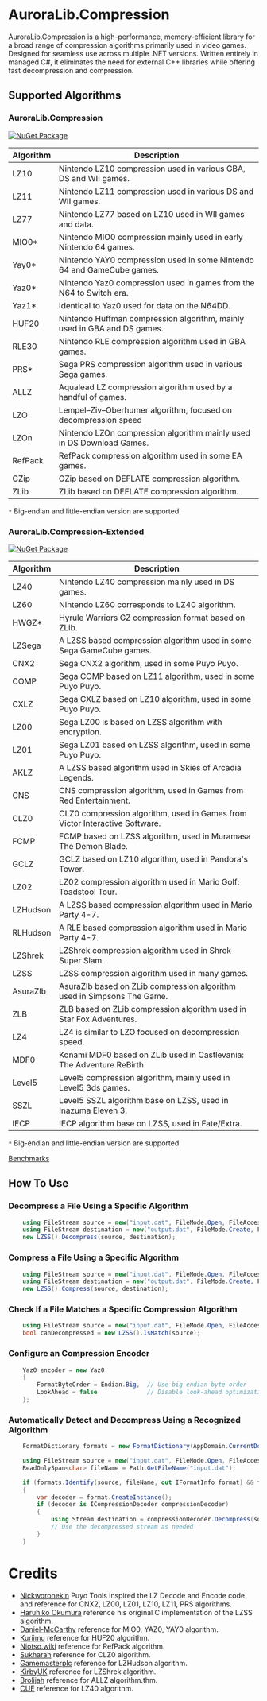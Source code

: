 # AuroraLib.Compression

AuroraLib.Compression is a high-performance, memory-efficient library for a broad range of compression algorithms primarily used in video games.
Designed for seamless use across multiple .NET versions. Written entirely in managed C#, it eliminates the need for external C++ libraries while offering fast decompression and compression.

## Supported Algorithms

### AuroraLib.Compression

[![NuGet Package](https://img.shields.io/nuget/v/AuroraLib.Compression.svg?style=flat-square&label=NuGet%20Package)](https://www.nuget.org/packages/AuroraLib.Compression)

| Algorithm      | Description                                                                |
|----------------|----------------------------------------------------------------------------|
| LZ10           | Nintendo LZ10 compression used in various GBA, DS and WII games.           |
| LZ11           | Nintendo LZ11 compression used in various DS and WII games.                |
| LZ77           | Nintendo LZ77 based on LZ10 used in WII games and data.                    |
| MIO0*          | Nintendo MIO0 compression mainly used in early Nintendo 64 games.          |
| Yay0*          | Nintendo YAY0 compression used in some Nintendo 64 and GameCube games.     |
| Yaz0*          | Nintendo Yaz0 compression used in games from the N64 to Switch era.        |
| Yaz1*          | Identical to Yaz0 used for data on the N64DD.                              |
| HUF20          | Nintendo Huffman compression algorithm, mainly used in GBA and DS games.   |
| RLE30          | Nintendo RLE compression algorithm used in GBA games.                      |
| PRS*           | Sega PRS compression algorithm used in various Sega games.                 |
| ALLZ           | Aqualead LZ compression algorithm used by a handful of games.              |
| LZO            | Lempel–Ziv–Oberhumer algorithm, focused on decompression speed             |
| LZOn           | Nintendo LZOn compression algorithm mainly used in DS Download Games.      |
| RefPack        | RefPack compression algorithm used in some EA games.                       |
| GZip           | GZip based on DEFLATE compression algorithm.                               |
| ZLib           | ZLib based on DEFLATE compression algorithm.                               |

 `*` Big-endian and little-endian version are supported.
 
### AuroraLib.Compression-Extended

[![NuGet Package](https://img.shields.io/nuget/v/AuroraLib.Compression-Extended.svg?style=flat-square&label=NuGet%20Package)](https://www.nuget.org/packages/AuroraLib.Compression-Extended)

| Algorithm      | Description                                                                |
|----------------|----------------------------------------------------------------------------|
| LZ40           | Nintendo LZ40 compression mainly used in DS games.                         |
| LZ60           | Nintendo LZ60 corresponds to LZ40 algorithm.                               |
| HWGZ*          | Hyrule Warriors GZ compression format based on ZLib.                       |
| LZSega         | A LZSS based compression algorithm used in some Sega GameCube games.       |
| CNX2           | Sega CNX2 algorithm, used in some Puyo Puyo.                               |
| COMP           | Sega COMP based on LZ11 algorithm, used in some Puyo Puyo.                 |
| CXLZ           | Sega CXLZ based on LZ10 algorithm, used in some Puyo Puyo.                 |
| LZ00           | Sega LZ00 is based on LZSS algorithm with encryption.                      |
| LZ01           | Sega LZ01 based on LZSS algorithm, used in some Puyo Puyo.                 |
| AKLZ           | A LZSS based algorithm used in Skies of Arcadia Legends.                   |
| CNS            | CNS compression algorithm, used in Games from Red Entertainment.           |
| CLZ0           | CLZ0 compression algorithm, used in Games from Victor Interactive Software.|
| FCMP           | FCMP based on LZSS algorithm, used in Muramasa The Demon Blade.            |
| GCLZ           | GCLZ based on LZ10 algorithm, used in Pandora's Tower.                     |
| LZ02           | LZ02 compression algorithm used in Mario Golf: Toadstool Tour.             |
| LZHudson       | A LZSS based compression algorithm used in Mario Party 4-7.                |
| RLHudson       | A RLE based compression algorithm used in Mario Party 4-7.                 |
| LZShrek        | LZShrek compression algorithm used in Shrek Super Slam.                    |
| LZSS           | LZSS compression algorithm used in many games.                             |
| AsuraZlb       | AsuraZlb based on ZLib compression algorithm used in Simpsons The Game.    |
| ZLB            | ZLB based on ZLib compression algorithm used in Star Fox Adventures.       |
| LZ4            | LZ4 is similar to LZO focused on decompression speed.                      |
| MDF0           | Konami MDF0 based on ZLib used in Castlevania: The Adventure ReBirth.      |
| Level5         | Level5 compression algorithm, mainly used in Level5 3ds games.             |
| SSZL           | Level5 SSZL algorithm base on LZSS, used in Inazuma Eleven 3.              |
| IECP           | IECP algorithm base on LZSS, used in Fate/Extra.                           |

 `*` Big-endian and little-endian version are supported.
 
[Benchmarks](https://github.com/Venomalia/AuroraLib.Compression/blob/main/Benchmarks.md)

## How To Use

### Decompress a File Using a Specific Algorithm
``` csharp
    using FileStream source = new("input.dat", FileMode.Open, FileAccess.Read, FileShare.Read);
    using FileStream destination = new("output.dat", FileMode.Create, FileAccess.ReadWrite, FileShare.None);
    new LZSS().Decompress(source, destination);
```

### Compress a File Using a Specific Algorithm
``` csharp
    using FileStream source = new("input.dat", FileMode.Open, FileAccess.Read, FileShare.Read);
    using FileStream destination = new("output.dat", FileMode.Create, FileAccess.ReadWrite, FileShare.None);
    new LZSS().Compress(source, destination);
```

### Check If a File Matches a Specific Compression Algorithm
``` csharp
    using FileStream source = new("input.dat", FileMode.Open, FileAccess.Read, FileShare.Read);
    bool canDecompressed = new LZSS().IsMatch(source);
```

### Configure an Compression Encoder
``` csharp
    Yaz0 encoder = new Yaz0
    {
        FormatByteOrder = Endian.Big,  // Use big-endian byte order
        LookAhead = false              // Disable look-ahead optimization
    };
```

### Automatically Detect and Decompress Using a Recognized Algorithm
``` csharp
    FormatDictionary formats = new FormatDictionary(AppDomain.CurrentDomain.GetAssemblies());

    using FileStream source = new("input.dat", FileMode.Open, FileAccess.Read, FileShare.Read);
    ReadOnlySpan<char> fileName = Path.GetFileName("input.dat");

    if (formats.Identify(source, fileName, out IFormatInfo format) && format.Class != null)
    {
        var decoder = format.CreateInstance();
        if (decoder is ICompressionDecoder compressionDecoder)
        {
            using Stream destination = compressionDecoder.Decompress(source);
            // Use the decompressed stream as needed
        }
    }
```

# Credits

- [Nickworonekin](https://github.com/nickworonekin/puyotools) Puyo Tools inspired the LZ Decode and Encode code and reference for CNX2, LZ00, LZ01, LZ10, LZ11, PRS algorithms.
- [Haruhiko Okumura](https://oku.edu.mie-u.ac.jp/) reference his original C implementation of the LZSS algorithm.
- [Daniel-McCarthy](https://github.com/Daniel-McCarthy/Mr-Peeps-Compressor) reference for MIO0, YAZ0, YAY0 algorithm.
- [Kuriimu](https://github.com/IcySon55/Kuriimu/blob/ebfbf8de50755cc32a7e1ea4aee394628d49d3d2/src/Kontract/Compression/Huffman.cs#L9) reference for HUF20 algorithm.
- [Niotso.wiki](http://wiki.niotso.org/RefPack) reference for RefPack algorithm.
- [Sukharah](https://github.com/sukharah/CLZ-Compression) reference for CLZ0 algorithm.
- [Gamemasterplc](https://github.com/gamemasterplc/mpbintools/blob/master/bindump.c#L240C6-L240C21) reference for LZHudson algorithm.
- [KirbyUK](https://github.com/ShrekBoards/shrek-superslam/blob/master/src/compression.rs#L66) reference for LZShrek algorithm.
- [Brolijah](https://github.com/Brolijah/Aqualead_LZSS) reference for ALLZ algorithm.thm.
- [CUE](https://www.romhacking.net/utilities/826/) reference for LZ40 algorithm.
